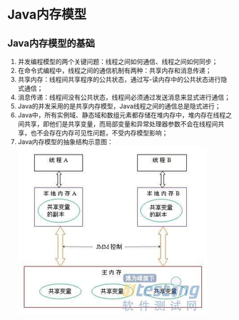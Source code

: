 # Java内存模型

## Java内存模型的基础

1. 并发编程模型的两个关键问题：线程之间如何通信、线程之间如何同步；
2. 在命令式编程中，线程之间的通信机制有两种：共享内存和消息传递；
3. 共享内存：线程间共享程序的公共状态，通过写-读内存中的公共状态进行隐式通信；
4. 消息传递：线程间没有公共状态，线程间必须通过发送消息来显式进行通信；
5. Java的并发采用的是共享内存模型，Java线程之间的通信总是隐式进行；
6. Java中，所有实例域、静态域和数组元素都存储在堆内存中，堆内存在线程之间共享，即他们是共享变量，而局部变量和异常处理器参数不会在线程间共享，也不会存在内存可见性问题，不受内存模型影响；
7. Java内存模型的抽象结构示意图：![Java内存模型的抽象结构示意图](images/1.jpg)
